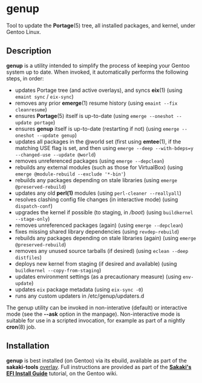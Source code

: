 # genup
Tool to update the **Portage**(5) tree, all installed packages, and kernel, under Gentoo Linux.

## Description
**genup** is  a  utility  intended  to  simplify the process of keeping your Gentoo system up to date.  When invoked, it automatically performs the following steps, in order:
* updates Portage tree (and active overlays), and syncs **eix**(1)
(using `emaint sync` / `eix-sync`)
* removes any prior **emerge**(1) resume history
(using `emaint --fix cleanresume`)
* ensures **Portage**(5) itself is up-to-date
(using `emerge --oneshot --update portage`)
* ensures **genup** itself is up-to-date (restarting if not)
(using `emerge --oneshot --update genup`)
* updates all packages in the @world set
(first using **emtee**(1), if the matching USE flag is set, and then using `emerge --deep --with-bdeps=y --changed-use --update @world`)
* removes unreferenced packages
(using `emerge --depclean`)
* rebuilds any external modules (such as those for VirtualBox)
(using `emerge @module-rebuild --exclude '*-bin'`)
* rebuilds any packages depending on stale libraries
(using `emerge @preserved-rebuild`)
* updates any old **perl(1)** modules
(using `perl-cleaner --reallyall`)
* resolves clashing config file changes (in interactive mode)
(using `dispatch-conf`)
* upgrades the kernel if possible (to staging, in _/boot_)
(using `buildkernel --stage-only`)
* removes unreferenced packages (again)
(using `emerge --depclean`)
* fixes missing shared library dependencies
(using `revdep-rebuild`)
* rebuilds any packages depending on stale libraries (again)
(using `emerge @preserved-rebuild`)
* removes any unused source tarballs (if desired)
(using `eclean --deep distfiles`)
* deploys new kernel from staging (if desired and available)
(using `buildkernel --copy-from-staging`)
* updates environment settings (as a precautionary measure)
(using `env-update`)
* updates `eix` package metadata
(using `eix-sync -0`)
* runs any custom updaters in /etc/genup/updaters.d

The genup utility can be invoked in non-interative (default) or interactive mode (see the  **--ask**  option in the manpage).   Non-interactive  mode  is  suitable  for use in a scripted invocation, for example as part of a nightly **cron**(8) job.

## Installation

**genup** is best installed (on Gentoo) via its ebuild, available as part of the **sakaki-tools** [overlay](https://github.com/sakaki-/sakaki-tools).
Full instructions are provided as part of the [**Sakaki's EFI Install Guide**](https://wiki.gentoo.org/wiki/Sakaki's_EFI_Install_Guide) tutorial, on the Gentoo wiki.
